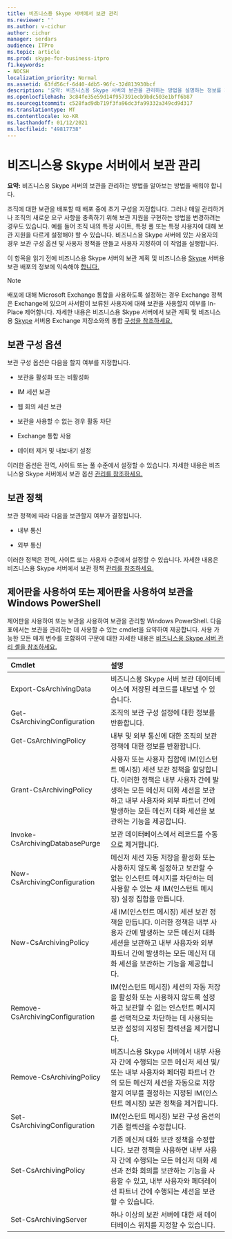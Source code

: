 ```yaml
---
title: 비즈니스용 Skype 서버에서 보관 관리
ms.reviewer: ''
ms.author: v-cichur
author: cichur
manager: serdars
audience: ITPro
ms.topic: article
ms.prod: skype-for-business-itpro
f1.keywords:
- NOCSH
localization_priority: Normal
ms.assetid: 63fd56cf-6d40-4db5-96fc-32d813930bcf
description: '요약: 비즈니스용 Skype 서버의 보관을 관리하는 방법을 설명하는 정보를 제공합니다.'
ms.openlocfilehash: 3c84fe35e59d14f957391ecb9bdc503e1bff6b87
ms.sourcegitcommit: c528fad9db719f3fa96dc3fa99332a349cd9d317
ms.translationtype: MT
ms.contentlocale: ko-KR
ms.lasthandoff: 01/12/2021
ms.locfileid: "49817738"
---
```

# <a name="manage-archiving-in-skype-for-business-server"></a>비즈니스용 Skype 서버에서 보관 관리

**요약:** 비즈니스용 Skype 서버의 보관을 관리하는 방법을 알아보는 방법을 배워야 합니다.
  
조직에 대한 보관을 배포할 때 배포 중에 초기 구성을 지정합니다. 그러나 매일 관리하거나 조직의 새로운 요구 사항을 충족하기 위해 보관 지원을 구현하는 방법을 변경하려는 경우도 있습니다. 예를 들어 조직 내의 특정 사이트, 특정 풀 또는 특정 사용자에 대해 보관 지원을 다르게 설정해야 할 수 있습니다. 비즈니스용 Skype 서버에 있는 사용자의 경우 보관 구성 옵션 및 사용자 정책을 만들고 사용자 지정하여 이 작업을 실행합니다. 
  
이 항목을 읽기 전에 비즈니스용 Skype 서버의 보관 계획 및 비즈니스용 [Skype](../../plan-your-deployment/archiving/archiving.md) 서버용 보관 배포의 정보에 익숙해야 [합니다.](../../deploy/deploy-archiving/deploy-archiving.md)
  
> [!NOTE]
> 배포에 대해 Microsoft Exchange 통합을 사용하도록 설정하는 경우 Exchange 정책은 Exchange에 있으며 사서함이 보류된 사용자에 대해 보관을 사용할지 여부를 In-Place 제어합니다. 자세한 내용은 비즈니스용 Skype 서버에서 보관 계획 및 비즈니스용 [Skype](../../plan-your-deployment/archiving/archiving.md) 서버용 Exchange 저장소와의 통합 [구성을 참조하세요.](../../deploy/deploy-archiving/configure-integration-with-exchange-storage.md) 
  
## <a name="archiving-configuration-options"></a>보관 구성 옵션

보관 구성 옵션은 다음을 할지 여부를 지정합니다.
  
- 보관을 활성화 또는 비활성화
    
- IM 세션 보관
    
- 웹 회의 세션 보관
    
- 보관을 사용할 수 없는 경우 활동 차단
    
- Exchange 통합 사용
    
- 데이터 제거 및 내보내기 설정
    
이러한 옵션은 전역, 사이트 또는 풀 수준에서 설정할 수 있습니다. 자세한 내용은 비즈니스용 Skype 서버에서 보관 옵션 [관리를 참조하세요.](options.md)
  
## <a name="archiving-policies"></a>보관 정책

보관 정책에 따라 다음을 보관할지 여부가 결정됩니다.
  
- 내부 통신
    
- 외부 통신
    
이러한 정책은 전역, 사이트 또는 사용자 수준에서 설정할 수 있습니다. 자세한 내용은 비즈니스용 Skype 서버에서 보관 정책 [관리를 참조하세요.](policies.md)
  
## <a name="manage-archiving-by-using-the-control-panel-or-by-using-windows-powershell"></a>제어판을 사용하여 또는 제어판을 사용하여 보관을 Windows PowerShell

제어판을 사용하여 또는 보관을 사용하여 보관을 관리할 Windows PowerShell. 다음 표에서는 보관을 관리하는 데 사용할 수 있는 cmdlet을 요약하여 제공합니다. 사용 가능한 모든 매개 변수를 포함하여 구문에 대한 자세한 내용은 [비즈니스용 Skype 서버 관리 셸을 참조하세요.](../management-shell.md) 


|**Cmdlet**|**설명**|
|:-----|:-----|
|Export-CsArchivingData  <br/> |비즈니스용 Skype 서버 보관 데이터베이스에 저장된 레코드를 내보낼 수 있습니다.  <br/> |
|Get-CsArchivingConfiguration  <br/> |조직의 보관 구성 설정에 대한 정보를 반환합니다.  <br/> |
|Get-CsArchivingPolicy  <br/> |내부 및 외부 통신에 대한 조직의 보관 정책에 대한 정보를 반환합니다.  <br/> |
|Grant-CsArchivingPolicy  <br/> |사용자 또는 사용자 집합에 IM(인스턴트 메시징) 세션 보관 정책을 할당합니다. 이러한 정책은 내부 사용자 간에 발생하는 모든 메신저 대화 세션을 보관하고 내부 사용자와 외부 파트너 간에 발생하는 모든 메신저 대화 세션을 보관하는 기능을 제공합니다.  <br/> |
|Invoke-CsArchivingDatabasePurge  <br/> |보관 데이터베이스에서 레코드를 수동으로 제거합니다.  <br/> |
|New-CsArchivingConfiguration  <br/> |메신저 세션 자동 저장을 활성화 또는 사용하지 않도록 설정하고 보관할 수 없는 인스턴트 메시지를 차단하는 데 사용할 수 있는 새 IM(인스턴트 메시징) 설정 집합을 만듭니다.  <br/> |
|New-CsArchivingPolicy  <br/> |새 IM(인스턴트 메시징) 세션 보관 정책을 만듭니다. 이러한 정책은 내부 사용자 간에 발생하는 모든 메신저 대화 세션을 보관하고 내부 사용자와 외부 파트너 간에 발생하는 모든 메신저 대화 세션을 보관하는 기능을 제공합니다.  <br/> |
|Remove-CsArchivingConfiguration  <br/> |IM(인스턴트 메시징) 세션의 자동 저장을 활성화 또는 사용하지 않도록 설정하고 보관할 수 없는 인스턴트 메시지를 선택적으로 차단하는 데 사용되는 보관 설정의 지정된 컬렉션을 제거합니다.  <br/> |
|Remove-CsArchivingPolicy  <br/> |비즈니스용 Skype 서버에서 내부 사용자 간에 수행되는 모든 메신저 세션 및/또는 내부 사용자와 페더링 파트너 간의 모든 메신저 세션을 자동으로 저장할지 여부를 결정하는 지정된 IM(인스턴트 메시징) 보관 정책을 제거합니다.  <br/> |
|Set-CsArchivingConfiguration  <br/> |IM(인스턴트 메시징) 보관 구성 옵션의 기존 컬렉션을 수정합니다.  <br/> |
|Set-CsArchivingPolicy  <br/> |기존 메신저 대화 보관 정책을 수정합니다. 보관 정책을 사용하면 내부 사용자 간에 수행되는 모든 메신저 대화 세션과 전화 회의를 보관하는 기능을 사용할 수 있고, 내부 사용자와 페더레이션 파트너 간에 수행되는 세션을 보관할 수 있습니다.  <br/> |
|Set-CsArchivingServer  <br/> |하나 이상의 보관 서버에 대한 새 데이터베이스 위치를 지정할 수 있습니다.  <br/> |
   

